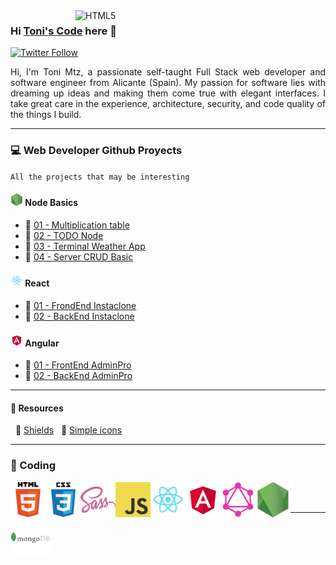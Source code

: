 
<img align="right" alt="HTML5" width="400px" src="https://media.giphy.com/media/SWoSkN6DxTszqIKEqv/giphy.gif" />

### Hi [Toni's Code][website] here :wave: 

[![Twitter Follow](https://img.shields.io/twitter/follow/toni7mtz?color=%231DA1F2&label=Tonimtz&logo=twitter&style=for-the-badge)](https://twitter.com/toni7mtz)

<p style='text-align: justify;'>
Hi, I'm Toni Mtz, a passionate self-taught Full Stack web developer and software engineer from Alicante (Spain). My passion for software lies with dreaming up ideas and making them come true with elegant interfaces. I take great care in the experience, architecture, security, and code quality of the things I build.
</p>

---
### :computer: Web Developer Github Proyects 
``All the projects that may be interesting``

####  <code><img height="20" src="https://raw.githubusercontent.com/github/explore/80688e429a7d4ef2fca1e82350fe8e3517d3494d/topics/nodejs/nodejs.png"></code> Node Basics 

-  :triangular_flag_on_post: [01 - Multiplication table ][nodebasic1]
-  :triangular_flag_on_post: [02 - TODO Node ][nodebasic2]
-  :triangular_flag_on_post: [03 - Terminal Weather App ][nodebasic3]
-  :triangular_flag_on_post: [04 - Server CRUD Basic ][nodebasic4]
       
####  <code><img height="20" src="https://raw.githubusercontent.com/github/explore/80688e429a7d4ef2fca1e82350fe8e3517d3494d/topics/react/react.png"></code> React 
-  :triangular_flag_on_post: [01 - FrondEnd Instaclone ][instaclone1]
-  :triangular_flag_on_post: [02 - BackEnd Instaclone ][instaclone2]


####  <code><img height="20" src="https://raw.githubusercontent.com/github/explore/80688e429a7d4ef2fca1e82350fe8e3517d3494d/topics/angular/angular.png"></code> Angular 
-  :triangular_flag_on_post: [01 - FrontEnd AdminPro ][adminpro1]
-  :triangular_flag_on_post: [02 - BackEnd AdminPro ][adminpro2]

---

#### :sushi: Resources
&nbsp; :rice_ball: [Shields]
&nbsp; :rice_ball:  [Simple icons][simpleIcons]

---

### :rocket: Coding

<img align="left" alt="HTML5" width="56px" src="https://raw.githubusercontent.com/github/explore/80688e429a7d4ef2fca1e82350fe8e3517d3494d/topics/html/html.png" />

<img align="left" alt="CSS3" width="56px" src="https://raw.githubusercontent.com/github/explore/80688e429a7d4ef2fca1e82350fe8e3517d3494d/topics/css/css.png" />

<img align="left" alt="Sass" width="56px" src="https://raw.githubusercontent.com/github/explore/80688e429a7d4ef2fca1e82350fe8e3517d3494d/topics/sass/sass.png" />

<img align="left" alt="JavaScript" width="56px" src="https://raw.githubusercontent.com/github/explore/80688e429a7d4ef2fca1e82350fe8e3517d3494d/topics/javascript/javascript.png" />

<img align="left" alt="React" width="56px" src="https://raw.githubusercontent.com/github/explore/80688e429a7d4ef2fca1e82350fe8e3517d3494d/topics/react/react.png" />

<img align="left" alt="Angular" width="56px" src="https://raw.githubusercontent.com/github/explore/80688e429a7d4ef2fca1e82350fe8e3517d3494d/topics/angular/angular.png" />

<img align="left" alt="GraphQL" width="56px" src="https://raw.githubusercontent.com/github/explore/80688e429a7d4ef2fca1e82350fe8e3517d3494d/topics/graphql/graphql.png" />
<img align="left" alt="Node.js" width="56px" src="https://raw.githubusercontent.com/github/explore/80688e429a7d4ef2fca1e82350fe8e3517d3494d/topics/nodejs/nodejs.png" />

<img align="left" alt="MongoDB" width="64px" src="https://raw.githubusercontent.com/github/explore/80688e429a7d4ef2fca1e82350fe8e3517d3494d/topics/mongodb/mongodb.png" />


<br/><br/>

---




<!-- Links  -->
[website]: www.google.es
[shields]:https://shields.io/
[simpleIcons]:https://simpleicons.org/
[nodebasic1]:https://github.com/ams113/01-node-basic-multiplication--table
[nodebasic2]:https://github.com/ams113/todo-node
[nodebasic3]:https://github.com/ams113/weather-app-node
[nodebasic4]:https://github.com/ams113/Basic-RESTserver
[instaclone1]:https://github.com/ams113/Front-instaclone
[instaclone2]:https://github.com/ams113/BackEnd-Instaclone
[adminpro1]:https://github.com/ams113/adminpro-udemy
[adminpro2]:https://github.com/ams113/backend-server-udemy-avd
